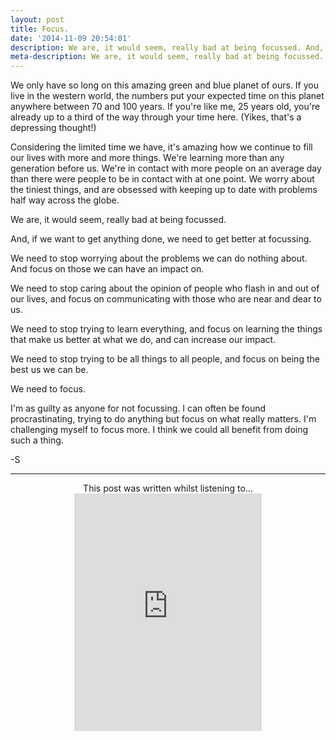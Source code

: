 ```yaml
---
layout: post
title: Focus.
date: '2014-11-09 20:54:01'
description: We are, it would seem, really bad at being focussed. And, if we want to get anything done, we need to get better at focussing.
meta-description: We are, it would seem, really bad at being focussed. And, if we want to get anything done, we need to get better at focussing.
---
```


We only have so long on this amazing green and blue planet of ours. If you live in the western world, the numbers put your expected time on this planet anywhere between 70 and 100 years. If you're like me, 25 years old, you're already up to a third of the way through your time here. (Yikes, that's a depressing thought!)

Considering the limited time we have, it's amazing how we continue to fill our lives with more and more things. We're learning more than any generation before us. We're in contact with more people on an average day than there were people to be in contact with at one point. We worry about the tiniest things, and are obsessed with keeping up to date with problems half way across the globe.

We are, it would seem, really bad at being focussed.

And, if we want to get anything done, we need to get better at focussing.

We need to stop worrying about the problems we can do nothing about. And focus on those we can have an impact on.

We need to stop caring about the opinion of people who flash in and out of our lives, and focus on communicating with those who are near and dear to us.

We need to stop trying to learn everything, and focus on learning the things that make us better at what we do, and can increase our impact.

We need to stop trying to be all things to all people, and focus on being the best us we can be.

We need to focus. 

I'm as guilty as anyone for not focussing. I can often be found procrastinating, trying to do anything but focus on what really matters. I'm challenging myself to focus more. I think we could all benefit from doing such a thing.

-S

---

<center>This post was written whilst listening to...
<iframe src="https://embed.spotify.com/?uri=spotify:user:spotify_uk_:playlist:6fNxMXoPCwFASWFejZKC7J" width="300" height="380" frameborder="0" allowtransparency="true"></iframe></center>
